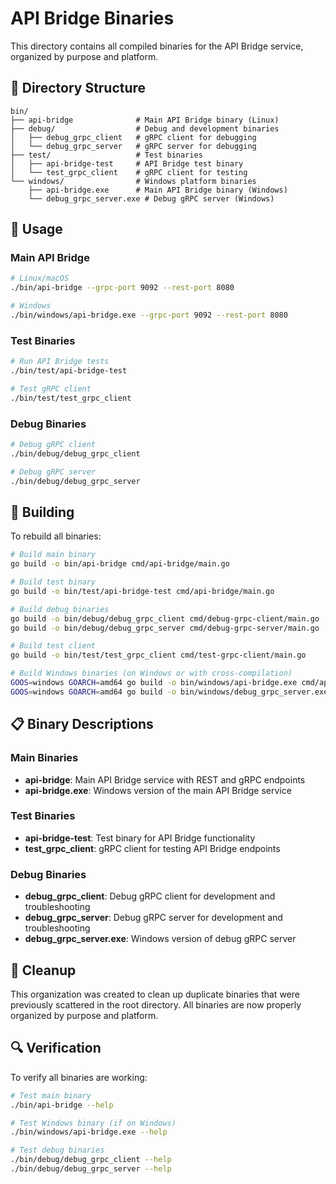 # API Bridge Binaries

This directory contains all compiled binaries for the API Bridge service, organized by purpose and platform.

## 📁 Directory Structure

```
bin/
├── api-bridge              # Main API Bridge binary (Linux)
├── debug/                  # Debug and development binaries
│   ├── debug_grpc_client   # gRPC client for debugging
│   └── debug_grpc_server   # gRPC server for debugging
├── test/                   # Test binaries
│   ├── api-bridge-test     # API Bridge test binary
│   └── test_grpc_client    # gRPC client for testing
└── windows/                # Windows platform binaries
    ├── api-bridge.exe      # Main API Bridge binary (Windows)
    └── debug_grpc_server.exe # Debug gRPC server (Windows)
```

## 🚀 Usage

### Main API Bridge
```bash
# Linux/macOS
./bin/api-bridge --grpc-port 9092 --rest-port 8080

# Windows
./bin/windows/api-bridge.exe --grpc-port 9092 --rest-port 8080
```

### Test Binaries
```bash
# Run API Bridge tests
./bin/test/api-bridge-test

# Test gRPC client
./bin/test/test_grpc_client
```

### Debug Binaries
```bash
# Debug gRPC client
./bin/debug/debug_grpc_client

# Debug gRPC server
./bin/debug/debug_grpc_server
```

## 🔧 Building

To rebuild all binaries:

```bash
# Build main binary
go build -o bin/api-bridge cmd/api-bridge/main.go

# Build test binary
go build -o bin/test/api-bridge-test cmd/api-bridge/main.go

# Build debug binaries
go build -o bin/debug/debug_grpc_client cmd/debug-grpc-client/main.go
go build -o bin/debug/debug_grpc_server cmd/debug-grpc-server/main.go

# Build test client
go build -o bin/test/test_grpc_client cmd/test-grpc-client/main.go

# Build Windows binaries (on Windows or with cross-compilation)
GOOS=windows GOARCH=amd64 go build -o bin/windows/api-bridge.exe cmd/api-bridge/main.go
GOOS=windows GOARCH=amd64 go build -o bin/windows/debug_grpc_server.exe cmd/debug-grpc-server/main.go
```

## 📋 Binary Descriptions

### Main Binaries
- **api-bridge**: Main API Bridge service with REST and gRPC endpoints
- **api-bridge.exe**: Windows version of the main API Bridge service

### Test Binaries
- **api-bridge-test**: Test binary for API Bridge functionality
- **test_grpc_client**: gRPC client for testing API Bridge endpoints

### Debug Binaries
- **debug_grpc_client**: Debug gRPC client for development and troubleshooting
- **debug_grpc_server**: Debug gRPC server for development and troubleshooting
- **debug_grpc_server.exe**: Windows version of debug gRPC server

## 🧹 Cleanup

This organization was created to clean up duplicate binaries that were previously scattered in the root directory. All binaries are now properly organized by purpose and platform.

## 🔍 Verification

To verify all binaries are working:

```bash
# Test main binary
./bin/api-bridge --help

# Test Windows binary (if on Windows)
./bin/windows/api-bridge.exe --help

# Test debug binaries
./bin/debug/debug_grpc_client --help
./bin/debug/debug_grpc_server --help
``` 